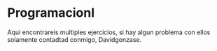 # ProgramacionI
Aqui encontrareis multiples ejercicios, si hay algun problema con ellos solamente contadtad conmigo, Davidgonzase.
